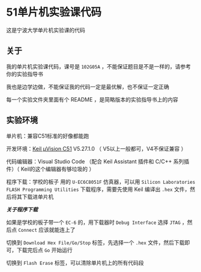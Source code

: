 # 51单片机实验课代码

这是宁波大学单片机实验课的代码

## 关于

我的单片机实验课代码，课号是 `102G05A` ，不能保证题目是不是一样的，请参考你的实验指导书 

我也是边学边做，不能保证我的代码一定是最优解，也不保证一定正确

每一个实验文件夹里面有个 README ，是简略版本的实验指导书上的内容

## 实验环境

单片机：兼容C51标准的好像都能跑

开发环境：[Keil μVision C51](https://www.keil.com/demo/eval/c51.htm) V5.27.1.0 （ V5以上一般都可，V4不保证兼容 ）

代码编辑器：Visual Studio Code （配合 Keil Assistant 插件和 C/C++ 系列插件）（ Keil的这个编辑器有够垃圾的 ）

程序下载：学校的板子 用的 `U-EC6C8051F` 仿真器，可以用 `Silicon Laboratories FLASH Programming Utilities` 下载程序，需要先使用 Keil 编译出 `.hex` 文件，然后将其下载进单片机

***关于程序下载***

如果是学校的板子带一个 `EC-6` 的，用下载器时 `Debug Interface` 选择 `JTAG` ，然后点 `Connect` 应该就能连上了

切换到 `Download Hex File/Go/Stop` 标签，先选择一个 `.hex` 文件，然后下载即可，下载完后点 `Go` 开始运行

切换到 `Flash Erase` 标签，可以清除单片机上的所有代码段